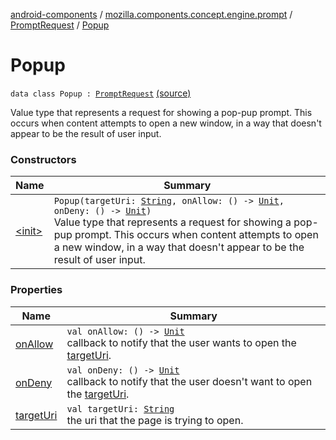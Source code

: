 [android-components](../../../index.md) / [mozilla.components.concept.engine.prompt](../../index.md) / [PromptRequest](../index.md) / [Popup](./index.md)

# Popup

`data class Popup : `[`PromptRequest`](../index.md) [(source)](https://github.com/mozilla-mobile/android-components/blob/master/components/concept/engine/src/main/java/mozilla/components/concept/engine/prompt/PromptRequest.kt#L215)

Value type that represents a request for showing a pop-pup prompt.
This occurs when content attempts to open a new window,
in a way that doesn't appear to be the result of user input.

### Constructors

| Name | Summary |
|---|---|
| [&lt;init&gt;](-init-.md) | `Popup(targetUri: `[`String`](https://kotlinlang.org/api/latest/jvm/stdlib/kotlin/-string/index.html)`, onAllow: () -> `[`Unit`](https://kotlinlang.org/api/latest/jvm/stdlib/kotlin/-unit/index.html)`, onDeny: () -> `[`Unit`](https://kotlinlang.org/api/latest/jvm/stdlib/kotlin/-unit/index.html)`)`<br>Value type that represents a request for showing a pop-pup prompt. This occurs when content attempts to open a new window, in a way that doesn't appear to be the result of user input. |

### Properties

| Name | Summary |
|---|---|
| [onAllow](on-allow.md) | `val onAllow: () -> `[`Unit`](https://kotlinlang.org/api/latest/jvm/stdlib/kotlin/-unit/index.html)<br>callback to notify that the user wants to open the [targetUri](target-uri.md). |
| [onDeny](on-deny.md) | `val onDeny: () -> `[`Unit`](https://kotlinlang.org/api/latest/jvm/stdlib/kotlin/-unit/index.html)<br>callback to notify that the user doesn't want to open the [targetUri](target-uri.md). |
| [targetUri](target-uri.md) | `val targetUri: `[`String`](https://kotlinlang.org/api/latest/jvm/stdlib/kotlin/-string/index.html)<br>the uri that the page is trying to open. |
